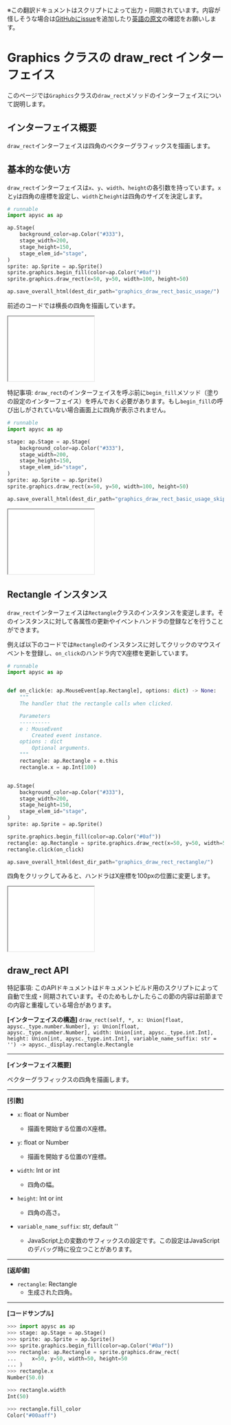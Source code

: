 <span class="inconspicuous-txt">※この翻訳ドキュメントはスクリプトによって出力・同期されています。内容が怪しそうな場合は<a href="https://github.com/simon-ritchie/apysc/issues" target="_blank">GitHubにissue</a>を追加したり[英語の原文](https://simon-ritchie.github.io/apysc/en/graphics_draw_rect.html)の確認をお願いします。</span>

# Graphics クラスの draw_rect インターフェイス

このページでは`Graphics`クラスの`draw_rect`メソッドのインターフェイスについて説明します。

## インターフェイス概要

`draw_rect`インターフェイスは四角のベクターグラフィックスを描画します。

## 基本的な使い方

`draw_rect`インターフェイスは`x`、`y`、`width`、`height`の各引数を持っています。`x`と`y`は四角の座標を設定し、`width`と`height`は四角のサイズを決定します。

```py
# runnable
import apysc as ap

ap.Stage(
    background_color=ap.Color("#333"),
    stage_width=200,
    stage_height=150,
    stage_elem_id="stage",
)
sprite: ap.Sprite = ap.Sprite()
sprite.graphics.begin_fill(color=ap.Color("#0af"))
sprite.graphics.draw_rect(x=50, y=50, width=100, height=50)

ap.save_overall_html(dest_dir_path="graphics_draw_rect_basic_usage/")
```

前述のコードでは横長の四角を描画しています。

<iframe src="static/graphics_draw_rect_basic_usage/index.html" width="200" height="150"></iframe>

特記事項: `draw_rect`のインターフェイスを呼ぶ前に`begin_fill`メソッド（塗りの設定のインターフェイス）を呼んでおく必要があります。もし`begin_fill`の呼び出しがされていない場合画面上に四角が表示されません。

```py
# runnable
import apysc as ap

stage: ap.Stage = ap.Stage(
    background_color=ap.Color("#333"),
    stage_width=200,
    stage_height=150,
    stage_elem_id="stage",
)
sprite: ap.Sprite = ap.Sprite()
sprite.graphics.draw_rect(x=50, y=50, width=100, height=50)

ap.save_overall_html(dest_dir_path="graphics_draw_rect_basic_usage_skipped_begin_fill/")
```

<iframe src="static/graphics_draw_rect_basic_usage_skipped_begin_fill/index.html" width="200" height="150"></iframe>

## Rectangle インスタンス

`draw_rect`インターフェイスは`Rectangle`クラスのインスタンスを変逆します。そのインスタンスに対して各属性の更新やイベントハンドラの登録などを行うことができます。

例えば以下のコードでは`Rectangle`のインスタンスに対してクリックのマウスイベントを登録し、`on_click`のハンドラ内でX座標を更新しています。

```py
# runnable
import apysc as ap


def on_click(e: ap.MouseEvent[ap.Rectangle], options: dict) -> None:
    """
    The handler that the rectangle calls when clicked.

    Parameters
    ----------
    e : MouseEvent
        Created event instance.
    options : dict
        Optional arguments.
    """
    rectangle: ap.Rectangle = e.this
    rectangle.x = ap.Int(100)


ap.Stage(
    background_color=ap.Color("#333"),
    stage_width=200,
    stage_height=150,
    stage_elem_id="stage",
)
sprite: ap.Sprite = ap.Sprite()

sprite.graphics.begin_fill(color=ap.Color("#0af"))
rectangle: ap.Rectangle = sprite.graphics.draw_rect(x=50, y=50, width=50, height=50)
rectangle.click(on_click)

ap.save_overall_html(dest_dir_path="graphics_draw_rect_rectangle/")
```

四角をクリックしてみると、ハンドラはX座標を100pxの位置に変更します。

<iframe src="static/graphics_draw_rect_rectangle/index.html" width="200" height="150"></iframe>

## draw_rect API

<span class="inconspicuous-txt">特記事項: このAPIドキュメントはドキュメントビルド用のスクリプトによって自動で生成・同期されています。そのためもしかしたらこの節の内容は前節までの内容と重複している場合があります。</span>

**[インターフェイスの構造]** `draw_rect(self, *, x: Union[float, apysc._type.number.Number], y: Union[float, apysc._type.number.Number], width: Union[int, apysc._type.int.Int], height: Union[int, apysc._type.int.Int], variable_name_suffix: str = '') -> apysc._display.rectangle.Rectangle`<hr>

**[インターフェイス概要]**

ベクターグラフィックスの四角を描画します。<hr>

**[引数]**

- `x`: float or Number
  - 描画を開始する位置のX座標。

- `y`: float or Number
  - 描画を開始する位置のY座標。

- `width`: Int or int
  - 四角の幅。

- `height`: Int or int
  - 四角の高さ。

- `variable_name_suffix`: str, default ''
  - JavaScript上の変数のサフィックスの設定です。この設定はJavaScriptのデバッグ時に役立つことがあります。

<hr>

**[返却値]**

- `rectangle`: Rectangle
  - 生成された四角。

<hr>

**[コードサンプル]**

```py
>>> import apysc as ap
>>> stage: ap.Stage = ap.Stage()
>>> sprite: ap.Sprite = ap.Sprite()
>>> sprite.graphics.begin_fill(color=ap.Color("#0af"))
>>> rectangle: ap.Rectangle = sprite.graphics.draw_rect(
...     x=50, y=50, width=50, height=50
... )
>>> rectangle.x
Number(50.0)

>>> rectangle.width
Int(50)

>>> rectangle.fill_color
Color("#00aaff")
```
